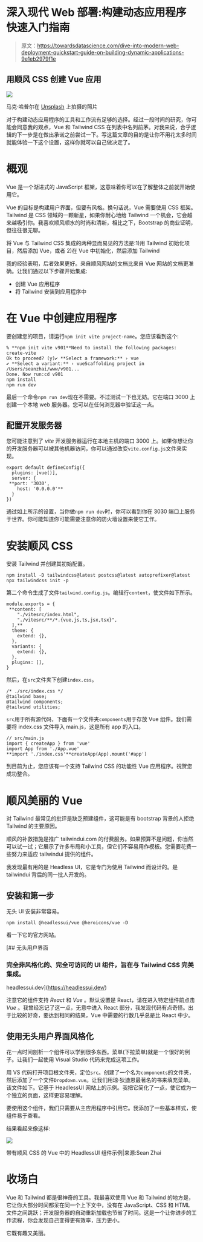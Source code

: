 # 深入现代 Web 部署:构建动态应用程序快速入门指南

> 原文：<https://towardsdatascience.com/dive-into-modern-web-deployment-quickstart-guide-on-building-dynamic-applications-9e1eb2979f1e>

## 用顺风 CSS 创建 Vue 应用

![](img/33f1ec4971865034005e0e795f6fe946.png)

马克·哈普尔在 [Unsplash](https://unsplash.com?utm_source=medium&utm_medium=referral) 上拍摄的照片

对于构建动态应用程序的工具和工作流有足够的选择。经过一段时间的研究，你可能会同意我的观点，Vue 和 Tailwind CSS 在列表中名列前茅。对我来说，合乎逻辑的下一步是在做出承诺之前尝试一下。写这篇文章的目的是让你不用花太多时间就能体验一下这个设置，这样你就可以自己做决定了。

# 概观

Vue 是一个渐进式的 JavaScript 框架，这意味着你可以在了解整体之前就开始使用它。

Vue 的目标是构建用户界面，但要有风格。换句话说，Vue 需要使用 CSS 框架。Tailwind 是 CSS 领域的一颗新星，如果你耐心地给 Tailwind 一个机会，它会越来越吸引你。我喜欢顺风顺水的时尚和清新，相比之下，Bootstrap 的商业证明，但往往很无聊。

将 Vue 与 Tailwind CSS 集成的两种显而易见的方法是:1)用 Tailwind 初始化项目，然后添加 Vue，或者 2)在 Vue 中初始化，然后添加 Tailwind

我的经验表明，后者效果更好。来自顺风网站的文档比来自 Vue 网站的文档更准确。让我们通过以下步骤开始集成:

*   创建 Vue 应用程序
*   将 Tailwind 安装到应用程序中

# 在 Vue 中创建应用程序

要创建您的项目，请运行`npm init vite project-name`。您应该看到这个:

```
% **npm init vite v901**Need to install the following packages:
create-vite
Ok to proceed? (y)✔ **Select a framework:** › vue
✔ **Select a variant:** › vueScaffolding project in /Users/seanzhai/www/v901...
Done. Now run:cd v901
npm install
npm run dev
```

最后一个命令`npm run dev`现在不需要。不过测试一下也无妨。它在端口 3000 上创建一个本地 web 服务器。您可以在任何浏览器中验证这一点。

## 配置开发服务器

您可能注意到了 *vite* 开发服务器运行在本地主机的端口 3000 上。如果你想让你的开发服务器可以被其他机器访问，你可以通过改变`vite.config.js`文件来实现。

```
export default defineConfig({
  plugins: [vue()],
  server: {
 **port: '3030',
    host: '0.0.0.0'**
  }
})
```

通过如上所示的设置，当你做`npm run dev`时，你可以看到你在 3030 端口上服务于世界。你可能知道你可能需要注意你的防火墙设置来使它工作。

# 安装顺风 CSS

安装 Tailwind 并创建其初始配置。

```
npm install -D tailwindcss@latest postcss@latest autoprefixer@latest
npx tailwindcss init -p
```

第二个命令生成了文件`tailwind.config.js`。编辑行`content`，使文件如下所示。

```
module.exports = {
 **content: [
    "./vitesrc/index.html",
    "./vitesrc/**/*.{vue,js,ts,jsx,tsx}",
  ],**
  theme: {
    extend: {},
  },
  variants: {
    extend: {},
  },
  plugins: [],
}
```

然后，在`src`文件夹下创建`index.css`。

```
/* ./src/index.css */
@tailwind base;
@tailwind components;
@tailwind utilities;
```

`src`用于所有源代码，下面有一个文件夹`components`用于存放 Vue 组件。我们需要将 index.css 文件导入 main.js，这是所有 app 的入口。

```
// src/main.js
import { createApp } from 'vue'
import App from './App.vue'
**import './index.css'**createApp(App).mount('#app')
```

到目前为止，您应该有一个支持 Tailwind CSS 的功能性 Vue 应用程序。祝贺您成功整合。

# 顺风美丽的 Vue

对 Tailwind 最常见的批评是缺乏预建组件，这可能是有 bootstrap 背景的人拒绝 Tailwind 的主要原因。

顺风的补救措施是推广 tailwindui.com 的付费服务。如果预算不是问题，你当然可以试一试；它展示了许多布局和小工具，但它们不容易用作模板。您需要花费一些努力来适应 tailwindui 提供的组件。

我发现最有用的是 Headless UI，它是专门为使用 Tailwind 而设计的。是 tailwindui 背后的同一批人开发的。

## 安装和第一步

无头 UI 安装非常容易。

```
npm install @headlessui/vue @heroicons/vue -D
```

看一下它的官方网站。

[](https://headlessui.dev/) [## 无头用户界面

### 完全非风格化的、完全可访问的 UI 组件，旨在与 Tailwind CSS 完美集成。

headlessui.dev](https://headlessui.dev/) 

注意它的组件支持 *React* 和 *Vue* 。默认设置是 React，请在进入特定组件前点击 *Vue* 。我曾经忘记了这一点，无意中进入 React 部分，我发现代码有点奇怪。出于比较的好奇，要达到相同的结果，Vue 中需要的行数几乎总是比 React 中少。

## 使用无头用户界面风格化

花一点时间剖析一个组件可以学到很多东西。菜单(下拉菜单)就是一个很好的例子。让我们一起使用 Visual Studio 代码来完成这项工作。

用 VS 代码打开项目根文件夹，定位`src`。创建了一个名为`components`的文件夹，然后添加了一个文件`Dropdown.vue`。让我们用琼·狄迪恩最著名的书来填充菜单。该文件如下。它基于 HeadlessUI 网站上的示例。我把它简化了一点，使它成为一个独立的页面，这样更容易理解。

要使用这个组件，我们只需要从主应用程序中引用它。我添加了一些基本样式，使组件易于查看。

结果看起来像这样:

![](img/ca5923fb16c8572e835db0984607b913.png)

带有顺风 CSS 的 Vue 中的 HeadlessUI 组件示例|来源:Sean Zhai

# 收场白

Vue 和 Tailwind 都是很神奇的工具。我最喜欢使用 Vue 和 Tailwind 的地方是，它让你大部分时间都呆在同一个上下文中，没有在 JavaScript、CSS 和 HTML 文件之间跳跃；开发服务器的自动重新加载也节省了时间。这是一个让你进步的工作流程，你会发现自己变得更有效率，压力更小。

它既有趣又美丽。